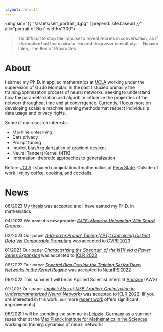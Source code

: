 ```yaml
---
layout: default
---
```


<img src="{{ "/assets/self_portrait_3.jpg" | prepend: site.baseurl }}"  alt="portrait of Ben" width="300">

> It is difficult to stop the impulse to reveal secrets in conversation, as if information had the desire to live and the power to multiply. -- Nassim Taleb, The Bed of Procrustes


# About

I earned my Ph.D. in applied mathematics at [UCLA](https://ww3.math.ucla.edu/) working under the supervision of [Guido Montúfar](https://www.math.ucla.edu/~montufar/).  In the past I studied primarily the training/optimization process of neural networks, seeking to understand how the parameterization and algorithm influence the properties of the network throughout time and at convergence. Currently, I focus more on developing scalable machine learning methods that respect individual's data usage and privacy rights.

Some of my research interests:
* Machine unlearning
* Data privacy
* Prompt tuning
* Implicit bias/regularization of gradient descent
* Neural Tangent Kernel (NTK)
* Information-theoretic approaches to generalization

Before [UCLA](https://ww3.math.ucla.edu/) I studied computational mathematics at [Penn State](https://science.psu.edu/math).  Outside of work I enjoy coffee, cooking, and cocktails.

# News
06/2023 My [thesis](https://escholarship.org/uc/item/0p62k7nd) was accepted and I have earned my Ph.D. in mathematics

04/2023 We posted a new preprint [*SAFE: Machine Unlearning With Shard Graphs*](https://arxiv.org/abs/2304.13169)

02/2023 Our paper [*À-la-carte Prompt Tuning (APT): Combining Distinct Data Via Composable Prompting*](https://arxiv.org/abs/2302.07994) was accepted to [CVPR 2023](https://openaccess.thecvf.com/content/CVPR2023/html/Bowman_A-La-Carte_Prompt_Tuning_APT_Combining_Distinct_Data_via_Composable_Prompting_CVPR_2023_paper.html)

01/2023 Our paper [*Characterizing the Spectrum of the NTK via a Power Series Expansion*](https://arxiv.org/abs/2211.07844) was accepted to [ICLR 2023](https://iclr.cc/)

06/2022 Our paper [*Spectral Bias Outside the Training Set for Deep Networks in the Kernel Regime*](https://proceedings.neurips.cc/paper_files/paper/2022/hash/c4006ff54a7bbda74c09bad6f7586f5b-Abstract-Conference.html) was accepted to [NeurIPS 2022](https://nips.cc/)

06/2022 This summer I will be an Applied Scientist Intern at [Amazon](https://www.amazon.science/) (AWS)

01/2022 Our paper [*Implicit Bias of MSE Gradient Optimization in Underparameterized Neural Networks*](https://arxiv.org/abs/2201.04738) was accepted to [ICLR 2022](https://iclr.cc/Conferences/2022).  (If you are interested in this work, our more [recent work](https://arxiv.org/abs/2206.02927) offers significant improvements). 

06/2021 I will be spending the summer in [Leipzig, Germany](https://en.wikipedia.org/wiki/Monday_demonstrations_in_East_Germany) as a summer researcher at the [Max Planck Institute for Mathematics in the Sciences](https://www.mis.mpg.de/) working on training dynamics of neural networks